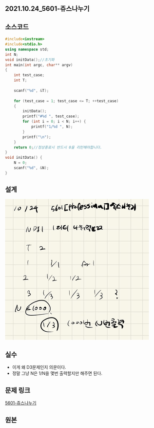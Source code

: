## 2021.10.24_5601-쥬스나누기

## 소스코드

```c++
#include<iostream>
#include<stdio.h>
using namespace std;
int N;
void initData();//초기화
int main(int argc, char** argv)
{
	int test_case;
	int T;

	scanf("%d", &T);

	for (test_case = 1; test_case <= T; ++test_case)
	{
		initData();
		printf("#%d ", test_case);
		for (int i = 0; i < N; i++) {
			printf("1/%d ", N);
		}
		printf("\n");
	}
	return 0;//정상종료시 반드시 0을 리턴해야합니다.
}
void initData() {
	N = 0;
	scanf("%d", &N);
}
```

## 설계

![image-20211024225425630](21.10.24_5601-쥬스나누기.assets/image-20211024225425630.png)

## 실수

- 이게 왜 D3문제인지 의문이다. 
- 정말 그냥 N은 1/N을 몇번 출력할지만 해주면 된다.

## 문제 링크

[5601-쥬스나누기](https://swexpertacademy.com/main/code/problem/problemDetail.do?problemLevel=3&contestProbId=AWXGAylqcdYDFAUo&categoryId=AWXGAylqcdYDFAUo&categoryType=CODE&problemTitle=&orderBy=PASS_RATE&selectCodeLang=ALL&select-1=3&pageSize=10&pageIndex=2)

## 원본

